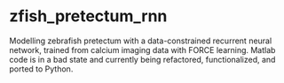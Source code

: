 # zfish_pretectum_rnn
Modelling zebrafish pretectum with a data-constrained recurrent neural network, trained from calcium imaging data with FORCE learning.
Matlab code is in a bad state and currently being refactored, functionalized, and ported to Python.